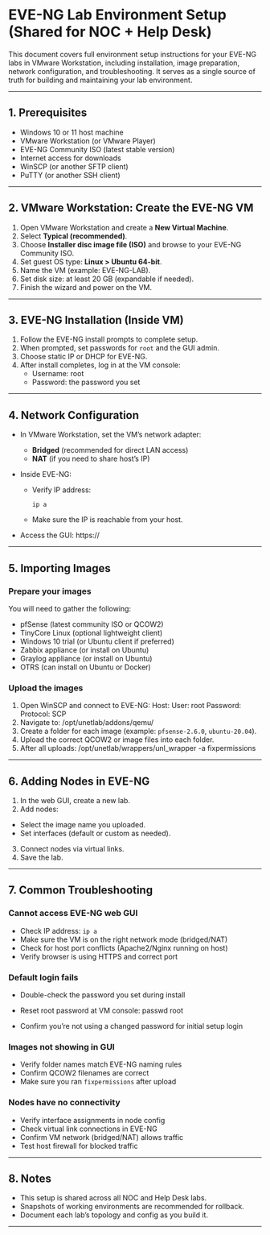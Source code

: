 # EVE-NG Lab Environment Setup (Shared for NOC + Help Desk)

This document covers full environment setup instructions for your EVE-NG labs in VMware Workstation, including installation, image preparation, network configuration, and troubleshooting. It serves as a single source of truth for building and maintaining your lab environment.

---

## 1. Prerequisites

- Windows 10 or 11 host machine
- VMware Workstation (or VMware Player)
- EVE-NG Community ISO (latest stable version)
- Internet access for downloads
- WinSCP (or another SFTP client)
- PuTTY (or another SSH client)

---

## 2. VMware Workstation: Create the EVE-NG VM

1. Open VMware Workstation and create a **New Virtual Machine**.
2. Select **Typical (recommended)**.
3. Choose **Installer disc image file (ISO)** and browse to your EVE-NG Community ISO.
4. Set guest OS type: **Linux > Ubuntu 64-bit**.
5. Name the VM (example: EVE-NG-LAB).
6. Set disk size: at least 20 GB (expandable if needed).
7. Finish the wizard and power on the VM.

---

## 3. EVE-NG Installation (Inside VM)

1. Follow the EVE-NG install prompts to complete setup.
2. When prompted, set passwords for `root` and the GUI admin.
3. Choose static IP or DHCP for EVE-NG.
4. After install completes, log in at the VM console:
   - Username: root
   - Password: the password you set

---

## 4. Network Configuration

- In VMware Workstation, set the VM’s network adapter:
  - **Bridged** (recommended for direct LAN access)
  - **NAT** (if you need to share host’s IP)

- Inside EVE-NG:
  - Verify IP address:
    ```
    ip a
    ```
  - Make sure the IP is reachable from your host.

- Access the GUI:
https://<EVE-NG-IP>

---

## 5. Importing Images

### Prepare your images
You will need to gather the following:
- pfSense (latest community ISO or QCOW2)
- TinyCore Linux (optional lightweight client)
- Windows 10 trial (or Ubuntu client if preferred)
- Zabbix appliance (or install on Ubuntu)
- Graylog appliance (or install on Ubuntu)
- OTRS (can install on Ubuntu or Docker)

### Upload the images
1. Open WinSCP and connect to EVE-NG:
Host: <EVE-NG-IP>
User: root
Password: <your password>
Protocol: SCP
2. Navigate to:
/opt/unetlab/addons/qemu/
4. Create a folder for each image (example: `pfsense-2.6.0`, `ubuntu-20.04`).
5. Upload the correct QCOW2 or image files into each folder.
6. After all uploads:
/opt/unetlab/wrappers/unl_wrapper -a fixpermissions

---

## 6. Adding Nodes in EVE-NG

1. In the web GUI, create a new lab.
2. Add nodes:
- Select the image name you uploaded.
- Set interfaces (default or custom as needed).
3. Connect nodes via virtual links.
4. Save the lab.

---

## 7. Common Troubleshooting

### Cannot access EVE-NG web GUI
- Check IP address: `ip a`
- Make sure the VM is on the right network mode (bridged/NAT)
- Check for host port conflicts (Apache2/Nginx running on host)
- Verify browser is using HTTPS and correct port

### Default login fails
- Double-check the password you set during install
- Reset root password at VM console:
passwd root


- Confirm you’re not using a changed password for initial setup login

### Images not showing in GUI
- Verify folder names match EVE-NG naming rules
- Confirm QCOW2 filenames are correct
- Make sure you ran `fixpermissions` after upload

### Nodes have no connectivity
- Verify interface assignments in node config
- Check virtual link connections in EVE-NG
- Confirm VM network (bridged/NAT) allows traffic
- Test host firewall for blocked traffic

---

## 8. Notes

- This setup is shared across all NOC and Help Desk labs.
- Snapshots of working environments are recommended for rollback.
- Document each lab’s topology and config as you build it.

---
